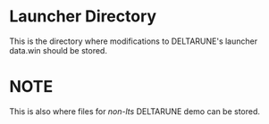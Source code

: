 # Launcher Directory
This is the directory where modifications to DELTARUNE's launcher data.win should be stored.

# NOTE
This is also where files for *non-lts* DELTARUNE demo can be stored.
